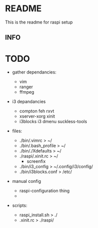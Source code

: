 # README 

This is the readme for raspi setup


## INFO



# TODO

- gather dependancies:
	- vim
	- ranger
	- ffmpeg

- i3 depandancies
	- compton feh rxvt
	- xserver-xorg xinit
	- i3blocks i3 dmenu suckless-tools

- files:
	- ./bin/.vimrc > ~/
	- ./bin/.bash_profile > ~/
	- ./bin/./Xdefaults > ~/
	- ./raspi/.xinit.rc > ~/
		- screenfix
	- ./bin/i3_config > ~/.config/i3/config/
	- ./bin/i3blocks.conf > /etc/
	
- manual config
	- raspi-configuration thing
	- 

- scripts:
	- raspi_install.sh > ./
	- .xinit.rc > ./raspi/ 
